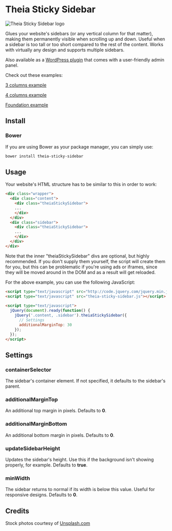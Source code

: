 # Theia Sticky Sidebar

![Theia Sticky Sidebar logo](https://raw.githubusercontent.com/liviucmg/theia-sticky-sidebar/master/assets/logo.png "Theia Sticky Sidebar logo")

Glues your website's sidebars (or any vertical column for that matter), making them permanently visible when scrolling up and down. Useful when a sidebar is too tall or too short compared to the rest of the content. Works with virtually any design and supports multiple sidebars.

Also available as a [WordPress plugin](http://codecanyon.net/item/theia-sticky-sidebar-for-wordpress/5150066?ref=WeCodePixels) that comes with a user-friendly admin panel.

Check out these examples:

[3 columns example](http://htmlpreview.github.io/?https://github.com/liviucmg/theia-sticky-sidebar/blob/master/examples/3-columns.html)

[4 columns example](http://htmlpreview.github.io/?https://github.com/liviucmg/theia-sticky-sidebar/blob/master/examples/4-columns.html)

[Foundation example](http://htmlpreview.github.io/?https://github.com/liviucmg/theia-sticky-sidebar/blob/master/examples/foundation.html)

## Install

### Bower

If you are using Bower as your package manager, you can simply use:

```bash
bower install theia-sticky-sidebar
```

## Usage

Your website's HTML structure has to be similar to this in order to work:

```html
<div class="wrapper">
  <div class="content">
    <div class="theiaStickySidebar">
    ...
    </div>
  </div>
  <div class="sidebar">
    <div class="theiaStickySidebar">
    ...
    </div>
  </div>
</div>
```

Note that the inner "theiaStickySidebar" divs are optional, but highly recommended.
If you don't supply them yourself, the script will create them for you, but this can be problematic
if you're using ads or iframes, since they will be moved around in the DOM and as a result will get reloaded.

For the above example, you can use the following JavaScript:

```html
<script type="text/javascript" src="http://code.jquery.com/jquery.min.js"></script>
<script type="text/javascript" src="theia-sticky-sidebar.js"></script>
		
<script type="text/javascript">
  jQuery(document).ready(function() {
    jQuery('.content, .sidebar').theiaStickySidebar({
	  // Settings
      additionalMarginTop: 30
    });
  });
</script>
```

## Settings

### containerSelector

The sidebar's container element. If not specified, it defaults to the sidebar's parent.

### additionalMarginTop

An additional top margin in pixels. Defaults to **0**.

### additionalMarginBottom

An additional bottom margin in pixels. Defaults to **0**.

### updateSidebarHeight

Updates the sidebar's height. Use this if the background isn't showing properly, for example. Defaults to **true**.

### minWidth

The sidebar returns to normal if its width is below this value. Useful for responsive designs. Defaults to **0**.

## Credits

Stock photos courtesy of [Unsplash.com](https://unsplash.com/)
